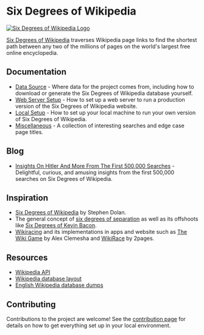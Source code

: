 # Six Degrees of Wikipedia

[![Six Degrees of Wikipedia Logo](/website/src/images/logo@2x.png)](https://www.sixdegreesofwikipedia.com/)

[Six Degrees of Wikipedia](https://www.sixdegreesofwikipedia.com) traverses Wikipedia page links to
find the shortest path between any two of the millions of pages on the world's largest free online
encyclopedia.

## Documentation

- [Data Source](./docs/data-source.md) - Where data for the project comes from, including how to
  download or generate the Six Degrees of Wikipedia database yourself.
- [Web Server Setup](./docs/web-server-setup.md) - How to set up a web server to run a production
  version of the Six Degrees of Wikipedia website.
- [Local Setup](.github/CONTRIBUTING.md) - How to set up your local machine to run your own version
  of Six Degrees of Wikipedia.
- [Miscellaneous](./docs/miscellaneous.md) - A collection of interesting searches and edge case
  page titles.

## Blog

- [Insights On Hitler And More From The First 500,000
  Searches](https://www.sixdegreesofwikipedia.com/blog/search-results-analysis) - Delightful,
  curious, and amusing insights from the first 500,000 searches on Six Degrees of Wikipedia.

## Inspiration

- [Six Degrees of Wikipedia](http://mu.netsoc.ie/wiki/) by Stephen Dolan.
- The general concept of
  [six degrees of separation](https://en.wikipedia.org/wiki/Six_degrees_of_separation) as well as
  its offshoots like
  [Six Degrees of Kevin Bacon](https://en.wikipedia.org/wiki/Six_Degrees_of_Kevin_Bacon).
- [Wikiracing](https://en.wikipedia.org/wiki/Wikiracing) and its implementations in apps and website
  such as
  [The Wiki Game](https://itunes.apple.com/us/app/the-wiki-game-a-wikipedia-game-of-racing-and-exploring/id459318432?mt=8)
  by Alex Clemesha and [WikiRace](http://2pages.net/wikirace.php) by 2pages.

## Resources

- [Wikipedia API](https://www.mediawiki.org/wiki/API:Main_page)
- [Wikipedia database layout](https://www.mediawiki.org/wiki/Manual:Database_layout)
- [English Wikipedia database dumps](https://dumps.wikimedia.org/enwiki)

## Contributing

Contributions to the project are welcome! See the [contribution page](./.github/CONTRIBUTING.md) for
details on how to get everything set up in your local environment.
